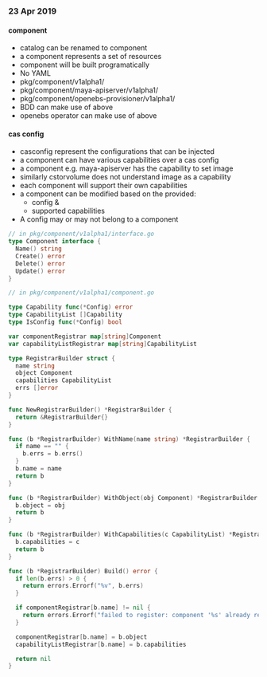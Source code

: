 ### 23 Apr 2019
#### component
- catalog can be renamed to component
- a component represents a set of resources
- component will be built programatically
- No YAML
- pkg/component/v1alpha1/
- pkg/component/maya-apiserver/v1alpha1/
- pkg/component/openebs-provisioner/v1alpha1/
- BDD can make use of above
- openebs operator can make use of above

#### cas config
- casconfig represent the configurations that can be injected
- a component can have various capabilities over a cas config
- a component e.g. maya-apiserver has the capability to set image
- similarly cstorvolume does not understand image as a capability
- each component will support their own capabilities
- a component can be modified based on the provided:
  - config & 
  - supported capabilities
- A config may or may not belong to a component

```go
// in pkg/component/v1alpha1/interface.go
type Component interface {
  Name() string
  Create() error
  Delete() error
  Update() error
}
```

```go
// in pkg/component/v1alpha1/component.go

type Capability func(*Config) error
type CapabilityList []Capability
type IsConfig func(*Config) bool

var componentRegistrar map[string]Component
var capabilityListRegistrar map[string]CapabilityList

type RegistrarBuilder struct {
  name string
  object Component
  capabilities CapabilityList
  errs []error
}

func NewRegistrarBuilder() *RegistrarBuilder {
  return &RegistrarBuilder{}
}

func (b *RegistrarBuilder) WithName(name string) *RegistrarBuilder {
  if name == "" {
    b.errs = b.errs()
  }
  b.name = name
  return b
}

func (b *RegistrarBuilder) WithObject(obj Component) *RegistrarBuilder {
  b.object = obj
  return b
}

func (b *RegistrarBuilder) WithCapabilities(c CapabilityList) *RegistrarBuilder {
  b.capabilities = c
  return b
}

func (b *RegistrarBuilder) Build() error {
  if len(b.errs) > 0 {
    return errors.Errorf("%v", b.errs)
  }

  if componentRegistrar[b.name] != nil {
    return errors.Errorf("failed to register: component '%s' already registered", b.name)
  }

  componentRegistrar[b.name] = b.object
  capabilityListRegistrar[b.name] = b.capabilities

  return nil
}
```
